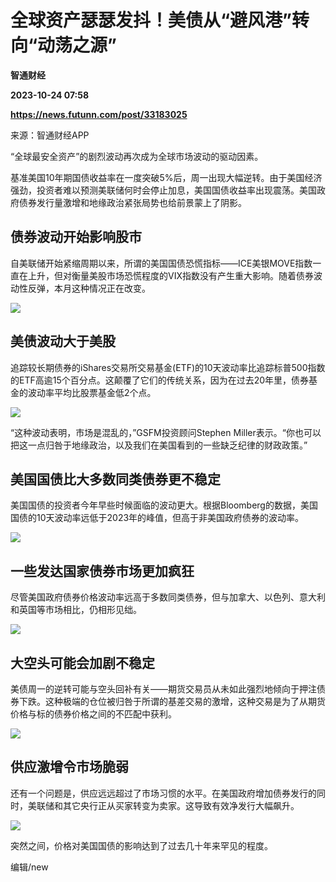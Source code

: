 # 全球资产瑟瑟发抖！美债从“避风港”转向“动荡之源”
**智通财经**

**2023-10-24 07:58**

**https://news.futunn.com/post/33183025**

来源：智通财经APP

“全球最安全资产”的剧烈波动再次成为全球市场波动的驱动因素。

基准美国10年期国债收益率在一度突破5%后，周一出现大幅逆转。由于美国经济强劲，投资者难以预测美联储何时会停止加息，美国国债收益率出现震荡。美国政府债券发行量激增和地缘政治紧张局势也给前景蒙上了阴影。

债券波动开始影响股市
----------

自美联储开始紧缩周期以来，所谓的美国国债恐慌指标——ICE美银MOVE指数一直在上升，但对衡量美股市场恐慌程度的VIX指数没有产生重大影响。随着债券波动性反弹，本月这种情况正在改变。

![](https://postimg.futunn.com/16981333724304795082522.jpeg)

美债波动大于美股
--------

追踪较长期债券的iShares交易所交易基金(ETF)的10天波动率比追踪标普500指数的ETF高逾15个百分点。这颠覆了它们的传统关系，因为在过去20年里，债券基金的波动率平均比股票基金低2个点。

![](https://postimg.futunn.com/16981333829549942166810.jpeg)

“这种波动表明，市场是混乱的，”GSFM投资顾问Stephen Miller表示。“你也可以把这一点归咎于地缘政治，以及我们在美国看到的一些缺乏纪律的财政政策。”

美国国债比大多数同类债券更不稳定
----------------

美国国债的投资者今年早些时候面临的波动更大。根据Bloomberg的数据，美国国债的10天波动率远低于2023年的峰值，但高于非美国政府债券的波动率。

![](https://postimg.futunn.com/16981333918755174557196.jpeg)

一些发达国家债券市场更加疯狂
--------------

尽管美国政府债券价格波动率远高于多数同类债券，但与加拿大、以色列、意大利和英国等市场相比，仍相形见绌。

![](https://postimg.futunn.com/16981334073228329873359.jpeg)

大空头可能会加剧不稳定
-----------

美债周一的逆转可能与空头回补有关——期货交易员从未如此强烈地倾向于押注债券下跌。这种极端的仓位被归咎于所谓的基差交易的激增，这种交易是为了从期货价格与标的债券价格之间的不匹配中获利。

![](https://postimg.futunn.com/1698133413808970267141.jpeg)

供应激增令市场脆弱
---------

还有一个问题是，供应远远超过了市场习惯的水平。在美国政府增加债券发行的同时，美联储和其它央行正从买家转变为卖家。这导致有效净发行大幅飙升。

![](https://postimg.futunn.com/16981334423517583592576.jpeg)

突然之间，价格对美国国债的影响达到了过去几十年来罕见的程度。

编辑/new